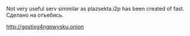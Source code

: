 Not very useful serv simmilar as plazsekta.i2p has been created of fast.
Сделано на отъебись.

http://gostixg4ngpwvsku.onion
